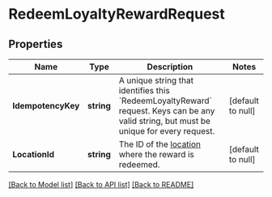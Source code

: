 # RedeemLoyaltyRewardRequest

## Properties

 Name               | Type       | Description                                                                                                                                        | Notes             
--------------------|------------|----------------------------------------------------------------------------------------------------------------------------------------------------|-------------------
 **IdempotencyKey** | **string** | A unique string that identifies this &#x60;RedeemLoyaltyReward&#x60; request.  Keys can be any valid string, but must be unique for every request. | [default to null] 
 **LocationId**     | **string** | The ID of the [location](entity:Location) where the reward is redeemed.                                                                            | [default to null] 

[[Back to Model list]](../README.md#documentation-for-models) [[Back to API list]](../README.md#documentation-for-api-endpoints) [[Back to README]](../README.md)

